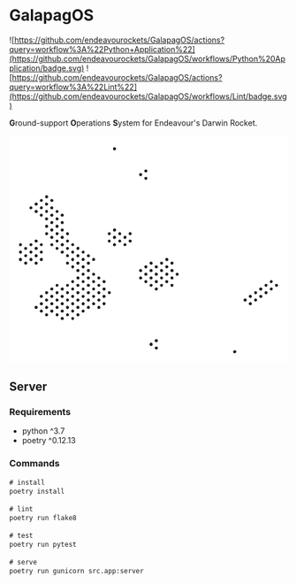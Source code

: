 # GalapagOS
![https://github.com/endeavourockets/GalapagOS/actions?query=workflow%3A%22Python+Application%22](https://github.com/endeavourockets/GalapagOS/workflows/Python%20Application/badge.svg) ![https://github.com/endeavourockets/GalapagOS/actions?query=workflow%3A%22Lint%22](https://github.com/endeavourockets/GalapagOS/workflows/Lint/badge.svg)

**G**round-support **O**perations **S**ystem for Endeavour's Darwin Rocket.

![the galapagos islands](./island.svg)

## Server

### Requirements

  - python ^3.7
  - poetry ^0.12.13

### Commands

````
# install
poetry install

# lint
poetry run flake8

# test
poetry run pytest

# serve
poetry run gunicorn src.app:server
````
